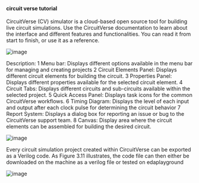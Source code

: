 #### circuit verse tutorial
CircuitVerse (CV) simulator is a cloud-based open source tool for building live circuit simulations. Use the CircuitVerse documentation to learn about the interface and different features and functionalities. You can read it from start to finish, or use it as a reference.

![image](https://github.com/Raviyazareen22/internship_training/assets/132916138/52d44853-c1f9-43cf-bf05-c2eef8fe9c5c)

Description:
1	Menu bar:	Displays different options available in the menu bar for managing and creating projects
2	Circuit Elements Panel:	Displays different circuit elements for building the circuit.
3	Properties Panel:	Displays different properties available for the selected circuit element.
4	Circuit Tabs:	Displays different circuits and sub-circuits available within the selected project.
5	Quick Access Panel:	Displays task icons for the common CircuitVerse workflows.
6	Timing Diagram:	Displays the level of each input and output after each clock pulse for determining the circuit behavior
7	Report System:	Displays a dialog box for reporting an issue or bug to the CircuitVerse support team.
8	Canvas:	Display area where the circuit elements can be assembled for building the desired circuit.

![image](https://github.com/Raviyazareen22/internship_training/assets/132916138/98f8a88d-3549-40bf-b89e-058d48957e7c)

Every circuit simulation project created within CircuitVerse can be exported as a Verilog code. As Figure 3.11 illustrates, the code file can then either be downloaded on the machine as a verilog file or tested on edaplayground

![image](https://github.com/Raviyazareen22/internship_training/assets/132916138/28fa6d84-545c-4fdc-bec5-8bde9c31ae7d)
